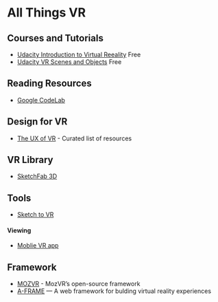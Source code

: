 # All Things VR #

## Courses and Tutorials ##
* [Udacity Introduction to Virtual Reeality](https://www.udacity.com/course/introduction-to-virtual-reality--ud1012) Free
* [Udacity VR Scenes and Objects](https://www.udacity.com/course/vr-scenes-and-objects--ud1013) Free

## Reading Resources ##
* [Google CodeLab](https://codelabs.developers.google.com/codelabs/vr_view_101)

## Design for VR ##
* [The UX of VR](http://www.uxofvr.com/) - Curated list of resources

## VR Library ##
* [SketchFab 3D](https://sketchfab.com)

## Tools ##
* [Sketch to VR](https://github.com/auxdesigner/Sketch-to-VR_)

#### Viewing ####
* [Moblie VR app](https://itunes.apple.com/us/app/mobile-vr-station/id959820493?mt=8)

## Framework ##
* [MOZVR](https://mozvr.com/) - MozVR’s open-source framework
* [A-FRAME](https://aframe.io/) — A web framework for bulding virtual reality experiences
